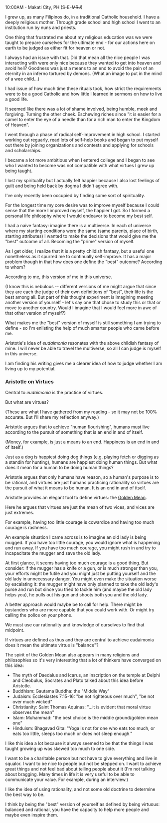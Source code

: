 10:00AM - Makati City, PH (S-E-~~MRJ~~)

I grew up, as many Filipinos do, in a traditional Catholic household. I have a deeply religious mother. Through grade school and high school I went to an institution run by nuns and priests.

One thing that frustrated me about my religious education was we were taught to prepare ourselves for the ultimate end - for our actions here on earth to be judged as either fit for heaven or not. 

I always had an issue with that. Did that mean all the nice people I was interacting with were only nice because they wanted to get into heaven and avoid hell?<!-- excerpt-end --> Goodness was just a means to an end to avoid the pain of an eternity in an inferno tortured by demons. (What an image to put in the mind of a wee child...)

I had issue of how much time these rituals took, how strict the requirements were to be a good Catholic and how little I learned in sermons on how to live a good life.

It seemed like there was a lot of shame involved, being humble, meek and forgiving. Turning the other cheek. Eschewing riches since "it is easier for a camel to enter the eye of a needle than for a rich man to enter the Kingdom of Heaven". 

I went through a phase of radical self-improvement in high school. I started working out reguarly, read lots of self-help books and began to put myself out there by joining organizations and contests and applying for schools and scholarships.

I became a lot more ambitious when I entered college and I began to see who I wanted to become was not compatible with what virtues I grew up being taught.

I lost my spirituality but I actually felt happier because I also lost feelings of guilt and being held back by dogma I didn't agree with. 

I've only recently been occupied by finding some sort of spirituality. 

For the longest time my core desire was to improve myself because I could sense that the more I improved myself, the happier I got. So I formed a personal life philosphy where I would endeavor to become my best self.

I had a naive fantasy: imagine there is a multiverse. In each of universe where my starting conditions were the same (same parents, place of birth, starting attributes) I wanted to make the decisions that would give me the "best" outcome of all. Becoming the "prime" version of myself. 

As I get older, I realize that it is a pretty childish fantasy, but a useful one nonetheless as it spurred me to continually self-improve. It has a major problem though in that how does one define the "best" outcome? According to whom?

According to me, this version of me in this universe. 

(I know this is nebulous -- different versions of me might argue that since they are each the judge of their own definitions of "best", their life is the best among all. But part of this thought experiment is imagining meeting another version of yourself - let's say one that chose to study this or that or move to another country. Would I imagine that I would feel more in awe of that other version of myself?)  

What makes me the "best" version of myself is still something I am trying to define - so I'm enlisting the help of much smarter people who came before me. 

Aristotle's idea of _eudaimonia_ resonates with the above childish fantasy of mine. I will never be able to travel the multiverse, so all I can judge is myself in this universe.

I am finding his writing gives me a clearer idea of how to judge whether I am living up to my potential.

### Aristotle on Virtues

Central to _eudaimonia_ is the practice of virtues.

But what are virtues? 

(These are what I have gathered from my reading - so it may not be 100% accurate. But I'll share my reflection anyway.)

Aristotle argues that to achieve "human flourishing", humans must live according to the pursuit of something that is an end in and of itself. 

(Money, for example, is just a means to an end. Happiness is an end in and of itself.) 

Just as a dog is happiest doing dog things (e.g. playing fetch or digging as a standin for hunting), humans are happiest doing human things. But what does it mean for a human to be doing human things?

Aristotle argues that only humans have reason, so a human's purpose is to be rational, and virtues are just humans practicing rationality so virtues are the pursuit of what it means to be human. It is an end in and of itself.

Aristotle provides an elegant tool to define virtues: the [Golden Mean](https://en.wikipedia.org/wiki/Golden_mean_(philosophy)).

Here he argues that virtues are just the mean of two vices, and vices are just extremes.

For example, having too little courage is cowardice and having too much courage is rashness. 

An example situation I came across is to imagine an old lady is being mugged. If you have too little courage, you would ignore what is happening and run away. If you have too much courage, you might rush in and try to incapacitate the mugger and save the old lady.

At first glance, it seems having too much courage is a good thing. But consider: if the mugger has a knife or a gun, or is much stronger than you, your efforts might be futile and you might just be putting yourself and the old lady in unnecessary danger. You might even make the situation worse by escalating it: the mugger might have only planned to take the old lady's purse and run but since you tried to tackle him (and maybe the old lady helps you), he pulls out his gun and shoots both you and the old lady.

A better approach would maybe be to call for help. There might be bystanders who are more capable that you could work with. Or might try calling the police on your phone.

We must use our rationality and knowledge of ourselves to find that midpoint.  

If virtues are defined as thus and they are central to achieve eudaimonia does it mean the ultimate virtue is "balance"?

The spirit of the Golden Mean also appears in many religions and philosophies so it's very interesting that a lot of thinkers have converged on this idea:

* The myth of Daedalus and Icarus, an inscription on the temple at Delphi and Cleobulus, Socrates and Plato talked about this idea before Aristotle.
* Buddhism: Gautama Buddha: the "Middle Way"
* Judaism: Ecclesiastes 7:15-16: "be not righteous over much", "be not over much wicked"
* Christianity: Saint Thomas Aquinas: "...it is evident that moral virtue observes the mean"
* Islam: Muhammad: "the best choice is the middle ground/golden mean one"
* Hinduism: Bhagavad Gita: "Yoga is not for one who eats too much, or eats too little, sleeps too much or does not sleep enough."

I like this idea a lot because it always seemed to be that the things I was taught growing up was skewed too much to one side. 

I want to be a charitable person but not have to give everything and live in squalor. I want to be nice to people but not be stepped on. I want to achieve great things and not feel bad about telling people about it (I'm not talking about bragging. Many times in life it is very useful to be able to communicate your value. For example, during an interview.)

I like the idea of using rationality, and not some old doctrine to determine the best way to be. 

I think by being the "best" version of yourself as defined by being virtuous: balanced and rational, you have the capacity to help more people and maybe even inspire them.